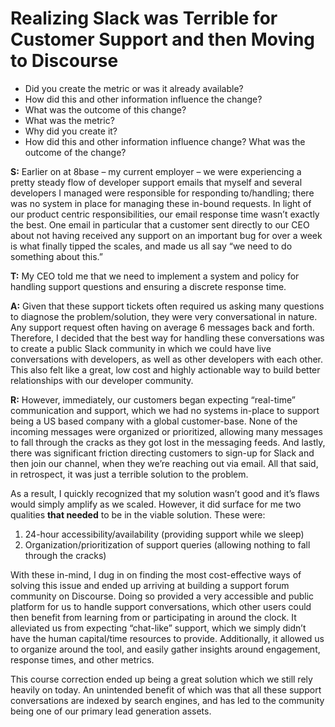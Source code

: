 # Realizing Slack was Terrible for Customer Support and then Moving to Discourse

- Did you create the metric or was it already available? 
- How did this and other information influence the change? 
- What was the outcome of this change? 
- What was the metric? 
- Why did you create it? 
- How did this and other information influence change? What was the outcome of the change?

**S:** Earlier on at 8base – my current employer – we were experiencing a pretty steady flow of developer support emails that myself and several developers I managed were responsible for responding to/handling; there was no system in place for managing these in-bound requests. In light of our product centric responsibilities, our email response time wasn’t exactly the best. One email in particular that a customer sent directly to our CEO about not having received any support on an important bug for over a week is what finally tipped the scales, and made us all say “we need to do something about this.”
    
**T:** My CEO told me that we need to implement a system and policy for handling support questions and ensuring a discrete response time.
    
**A:** Given that these support tickets often required us asking many questions to diagnose the problem/solution, they were very conversational in nature. Any support request often having on average 6 messages back and forth. Therefore, I decided that the best way for handling these conversations was to create a public Slack community in which we could have live conversations with developers, as well as other developers with each other. This also felt like a great, low cost and highly actionable way to build better relationships with our developer community.
    
**R:** However, immediately, our customers began expecting “real-time” communication and support, which we had no systems in-place to support being a US based company with a global customer-base. None of the incoming messages were organized or prioritized, allowing many messages to fall through the cracks as they got lost in the messaging feeds. And lastly, there was significant friction directing customers to sign-up for Slack and then join our channel, when they we’re reaching out via email. All that said, in retrospect, it was just a terrible solution to the problem. 
    
As a result, I quickly recognized that my solution wasn’t good and it’s flaws would simply amplify as we scaled. However, it did surface for me two qualities **that needed** to be in the viable solution. These were:
    
1. 24-hour accessibility/availability (providing support while we sleep)
2. Organization/prioritization of support queries (allowing nothing to fall through the cracks)
    
With these in-mind, I dug in on finding the most cost-effective ways of solving this issue and ended up arriving at building a support forum community on Discourse. Doing so provided a very accessible and public platform for us to handle support conversations, which other users could then benefit from learning from or participating in around the clock. It alleviated us from expecting “chat-like” support, which we simply didn’t have the human capital/time resources to provide.  Additionally, it allowed us to organize around the tool, and easily gather insights around engagement, response times, and other metrics.
    
This course correction ended up being a great solution which we still rely heavily on today. An unintended benefit of which was that all these support conversations are indexed by search engines, and has led to the community being one of our primary lead generation assets.